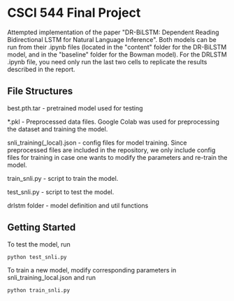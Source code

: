 
# CSCI 544 Final Project
Attempted implementation of the paper "DR-BiLSTM: Dependent Reading Bidirectional LSTM for Natural Language Inference". 
Both models can be run from their .ipynb files (located in the "content" folder for the DR-BiLSTM model, and in the "baseline" folder for the Bowman model). For the DRLSTM .ipynb file, you need only run the last two cells to replicate the results described in the report.


## File Structures
best.pth.tar - pretrained model used for testing

*.pkl - Preprocessed data files. Google Colab was used for preprocessing the dataset and training the model.

snli_training(_local).json - config files for model training. Since preprocessed files are included in the repository, we only include config files for training in case one wants to modify the parameters and re-train the model.

train_snli.py - script to train the model.

test_snli.py - script to test the model.

drlstm folder - model definition and util functions

## Getting Started
To test the model, run

    python test_snli.py
To train a new model, modify corresponding parameters in snli_training_local.json and run

    python train_snli.py
